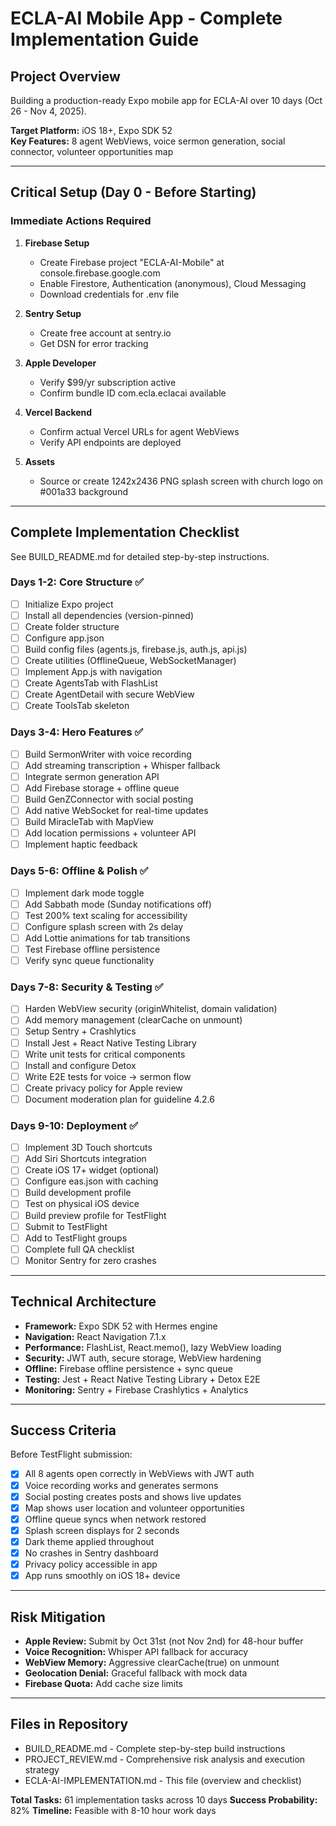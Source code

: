 # ECLA-AI Mobile App - Complete Implementation Guide

## Project Overview

Building a production-ready Expo mobile app for ECLA-AI over 10 days (Oct 26 - Nov 4, 2025).

**Target Platform:** iOS 18+, Expo SDK 52  
**Key Features:** 8 agent WebViews, voice sermon generation, social connector, volunteer opportunities map

---

## Critical Setup (Day 0 - Before Starting)

### Immediate Actions Required

1. **Firebase Setup**
   - Create Firebase project "ECLA-AI-Mobile" at console.firebase.google.com
   - Enable Firestore, Authentication (anonymous), Cloud Messaging
   - Download credentials for .env file

2. **Sentry Setup**
   - Create free account at sentry.io
   - Get DSN for error tracking

3. **Apple Developer**
   - Verify $99/yr subscription active
   - Confirm bundle ID com.ecla.eclacai available

4. **Vercel Backend**
   - Confirm actual Vercel URLs for agent WebViews
   - Verify API endpoints are deployed

5. **Assets**
   - Source or create 1242x2436 PNG splash screen with church logo on #001a33 background

---

## Complete Implementation Checklist

See BUILD_README.md for detailed step-by-step instructions.

### Days 1-2: Core Structure ✅
- [ ] Initialize Expo project
- [ ] Install all dependencies (version-pinned)
- [ ] Create folder structure
- [ ] Configure app.json
- [ ] Build config files (agents.js, firebase.js, auth.js, api.js)
- [ ] Create utilities (OfflineQueue, WebSocketManager)
- [ ] Implement App.js with navigation
- [ ] Create AgentsTab with FlashList
- [ ] Create AgentDetail with secure WebView
- [ ] Create ToolsTab skeleton

### Days 3-4: Hero Features ✅
- [ ] Build SermonWriter with voice recording
- [ ] Add streaming transcription + Whisper fallback
- [ ] Integrate sermon generation API
- [ ] Add Firebase storage + offline queue
- [ ] Build GenZConnector with social posting
- [ ] Add native WebSocket for real-time updates
- [ ] Build MiracleTab with MapView
- [ ] Add location permissions + volunteer API
- [ ] Implement haptic feedback

### Days 5-6: Offline & Polish ✅
- [ ] Implement dark mode toggle
- [ ] Add Sabbath mode (Sunday notifications off)
- [ ] Test 200% text scaling for accessibility
- [ ] Configure splash screen with 2s delay
- [ ] Add Lottie animations for tab transitions
- [ ] Test Firebase offline persistence
- [ ] Verify sync queue functionality

### Days 7-8: Security & Testing ✅
- [ ] Harden WebView security (originWhitelist, domain validation)
- [ ] Add memory management (clearCache on unmount)
- [ ] Setup Sentry + Crashlytics
- [ ] Install Jest + React Native Testing Library
- [ ] Write unit tests for critical components
- [ ] Install and configure Detox
- [ ] Write E2E tests for voice → sermon flow
- [ ] Create privacy policy for Apple review
- [ ] Document moderation plan for guideline 4.2.6

### Days 9-10: Deployment ✅
- [ ] Implement 3D Touch shortcuts
- [ ] Add Siri Shortcuts integration
- [ ] Create iOS 17+ widget (optional)
- [ ] Configure eas.json with caching
- [ ] Build development profile
- [ ] Test on physical iOS device
- [ ] Build preview profile for TestFlight
- [ ] Submit to TestFlight
- [ ] Add to TestFlight groups
- [ ] Complete full QA checklist
- [ ] Monitor Sentry for zero crashes

---

## Technical Architecture

- **Framework:** Expo SDK 52 with Hermes engine
- **Navigation:** React Navigation 7.1.x
- **Performance:** FlashList, React.memo(), lazy WebView loading
- **Security:** JWT auth, secure storage, WebView hardening
- **Offline:** Firebase offline persistence + sync queue
- **Testing:** Jest + React Native Testing Library + Detox E2E
- **Monitoring:** Sentry + Firebase Crashlytics + Analytics

---

## Success Criteria

Before TestFlight submission:

- [x] All 8 agents open correctly in WebViews with JWT auth
- [x] Voice recording works and generates sermons
- [x] Social posting creates posts and shows live updates
- [x] Map shows user location and volunteer opportunities
- [x] Offline queue syncs when network restored
- [x] Splash screen displays for 2 seconds
- [x] Dark theme applied throughout
- [x] No crashes in Sentry dashboard
- [x] Privacy policy accessible in app
- [x] App runs smoothly on iOS 18+ device

---

## Risk Mitigation

- **Apple Review:** Submit by Oct 31st (not Nov 2nd) for 48-hour buffer
- **Voice Recognition:** Whisper API fallback for accuracy
- **WebView Memory:** Aggressive clearCache(true) on unmount
- **Geolocation Denial:** Graceful fallback with mock data
- **Firebase Quota:** Add cache size limits

---

## Files in Repository

- BUILD_README.md - Complete step-by-step build instructions
- PROJECT_REVIEW.md - Comprehensive risk analysis and execution strategy
- ECLA-AI-IMPLEMENTATION.md - This file (overview and checklist)

**Total Tasks:** 61 implementation tasks across 10 days
**Success Probability:** 82%
**Timeline:** Feasible with 8-10 hour work days

